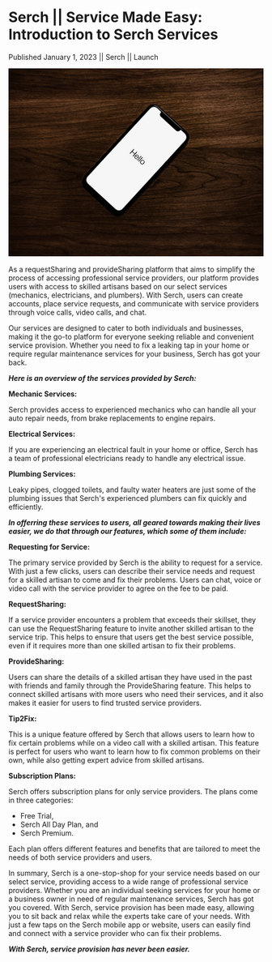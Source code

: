 # Serch || Service Made Easy: Introduction to Serch Services

Published January 1, 2023 || Serch || Launch

![Welcome to Serch](../../../../../assets/blog/introduction.jpg)

As a requestSharing and provideSharing platform that aims to simplify the process of accessing professional service providers, our platform provides users with access to skilled artisans based on our select services (mechanics, electricians, and plumbers). With Serch, users can create accounts, place service requests, and communicate with service providers through voice calls, video calls, and chat.

Our services are designed to cater to both individuals and businesses, making it the go-to platform for everyone seeking reliable and convenient service provision. Whether you need to fix a leaking tap in your home or require regular maintenance services for your business, Serch has got your back.

***Here is an overview of the services provided by Serch:***

**Mechanic Services:**

Serch provides access to experienced mechanics who can handle all your auto repair needs, from brake replacements to engine repairs.

**Electrical Services:**

If you are experiencing an electrical fault in your home or office, Serch has a team of professional electricians ready to handle any electrical issue.

**Plumbing Services:**

Leaky pipes, clogged toilets, and faulty water heaters are just some of the plumbing issues that Serch's experienced plumbers can fix quickly and efficiently.

<!-- Cleaning Services: Keeping your home or office clean and tidy has never been easier. Serch provides access to professional cleaners who can handle everything from basic cleaning to deep cleaning.

Beauty Services: With Serch, you can book appointments with professional beauticians who can provide services such as makeup application, hair styling, and nail care in the comfort of your own home.

Catering Services: Serch makes it easy to host events and parties by providing access to professional caterers who can create custom menus and provide top-notch service.

Home Improvement Services: From painting and carpentry to tiling and flooring, Serch provides access to skilled professionals who can help you transform your home or office space. -->

***In offerring these services to users, all geared towards making their lives easier, we do that through our features, which some of them include:***

**Requesting for Service:**

The primary service provided by Serch is the ability to request for a service. With just a few clicks, users can describe their service needs and request for a skilled artisan to come and fix their problems. Users can chat, voice or video call with the service provider to agree on the fee to be paid.

**RequestSharing:**

If a service provider encounters a problem that exceeds their skillset, they can use the RequestSharing feature to invite another skilled artisan to the service trip. This helps to ensure that users get the best service possible, even if it requires more than one skilled artisan to fix their problems.

**ProvideSharing:**

Users can share the details of a skilled artisan they have used in the past with friends and family through the ProvideSharing feature. This helps to connect skilled artisans with more users who need their services, and it also makes it easier for users to find trusted service providers.

**Tip2Fix:**

This is a unique feature offered by Serch that allows users to learn how to fix certain problems while on a video call with a skilled artisan. This feature is perfect for users who want to learn how to fix common problems on their own, while also getting expert advice from skilled artisans.

**Subscription Plans:**

Serch offers subscription plans for only service providers. The plans come in three categories:

- Free Trial,
- Serch All Day Plan, and
- Serch Premium.

Each plan offers different features and benefits that are tailored to meet the needs of both service providers and users.

In summary, Serch is a one-stop-shop for your service needs based on our select service, providing access to a wide range of professional service providers. Whether you are an individual seeking services for your home or a business owner in need of regular maintenance services, Serch has got you covered. With Serch, service provision has been made easy, allowing you to sit back and relax while the experts take care of your needs. With just a few taps on the Serch mobile app or website, users can easily find and connect with a service provider who can fix their problems.

***With Serch, service provision has never been easier.***
